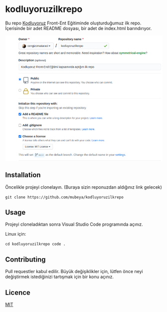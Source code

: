 # kodluyoruzilkrepo
Bu repo [Kodluyoruz](kodluyoruz.org) Front-Ent Eğitiminde oluşturduğumuz ilk repo. İçerisinde bir adet README dosyası, bir adet de index.html barındırıyor.

![](https://raw.githubusercontent.com/Kodluyoruz/taskforce/main/git/odev1/figures/github.png)

## Installation
Öncelikle projeyi clonelayın. (Buraya sizin reponuzdan aldığınız link gelecek)

`git clone https://github.com/mubeya/kodluyoruzilkrepo`

## Usage
Projeyi cloneladıktan sonra Visual Studio Code programında açınız.

Linux için:

`cd kodluyoruzilkrepo code .`

## Contributing
Pull requestler kabul edilir. Büyük değişiklikler için, lütfen önce neyi değiştirmek istediğinizi tartışmak için bir konu açınız.

## Licence

[MIT](https://github.com/mubeya/kodluyoruzilkrepo/blob/main/LICENSE)

